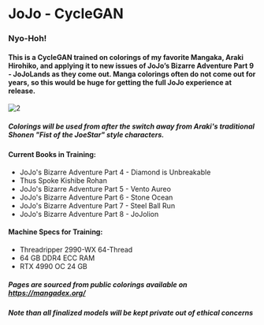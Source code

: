 # JoJo - CycleGAN

### Nyo-Hoh!

#### This is a CycleGAN trained on colorings of my favorite Mangaka, Araki Hirohiko, and applying it to new issues of JoJo’s Bizarre Adventure Part 9 - JoJoLands as they come out. Manga colorings often do not come out for years, so this would be huge for getting the full JoJo experience at release.

![2](https://user-images.githubusercontent.com/25708712/231305405-d3a166ff-97bf-460e-b2d7-00e254c52e60.png)

##### Colorings will be used from after the switch away from Araki's traditional Shonen "Fist of the JoeStar" style characters.

#### Current Books in Training:
* JoJo's Bizarre Adventure Part 4 - Diamond is Unbreakable
* Thus Spoke Kishibe Rohan
* JoJo's Bizarre Adventure Part 5 - Vento Aureo
* JoJo's Bizarre Adventure Part 6 - Stone Ocean
* JoJo's Bizarre Adventure Part 7 - Steel Ball Run
* JoJo's Bizarre Adventure Part 8 - JoJolion

#### Machine Specs for Training:
* Threadripper 2990-WX 64-Thread
* 64 GB DDR4 ECC RAM
* RTX 4990 OC 24 GB

#####  Pages are sourced from public colorings available on https://mangadex.org/
#####  Note than all finalized models will be kept private out of ethical concerns
